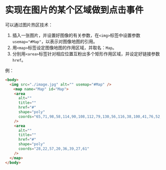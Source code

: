 # 实现在图片的某个区域做到点击事件

可以通过图片热区技术：

1. 插入一张图片，并设置好图像的有关参数，在`<img>`标签中设置参数 `usemap="#Map"`，以表示对图像地图的引用。
2. 用`<map>`标签设定图像地图的作用区域，并取名：`Map`。
3. 分别用`<area>`标签针对相应位置互粉出多个矩形作用区域，并设定好链接参数`href`。

例：

```html
<body>
  <img src="./image.jpg" alt="" usemap="#Map" />
  　<map name="Map" id="Map">
    <area
      alt=""
      title=""
      href="#"
      shape="poly"
      coords="65,71,98,58,114,90,108,112,79,130,56,116,38,100,41,76,52,53,83,34,110,33,139,46,141,75,145,101,127,115,113,133,85,132,82,131,159,117"
    />
    <area
      alt=""
      title=""
      href="#"
      shape="poly"
      coords="28,22,57,20,36,39,27,61"
    />
  </map>
</body>
```
